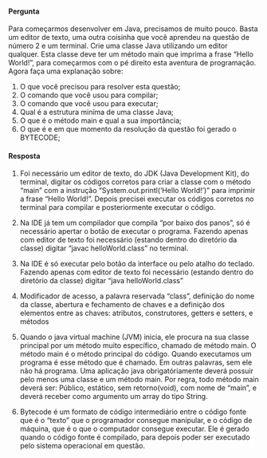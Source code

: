#### Pergunta
Para começarmos desenvolver em Java, precisamos de muito pouco. Basta um editor de texto, uma outra coisinha que você aprendeu na questão de número 2 e um terminal. Crie uma classe Java utilizando um editor qualquer. Esta classe deve ter um método main que imprima a frase “Hello World!”, para começarmos com o pé direito esta aventura de programação. Agora faça uma explanação sobre:

1. O que você precisou para resolver esta questão;
2. O comando que você usou para compilar;
3. O comando que você usou para executar;
4. Qual é a estrutura miníma de uma classe Java;
5. O que é o método main e qual a sua importância;
6. O que é e em que momento da resolução da questão foi gerado o BYTECODE;

#### Resposta
1. Foi necessário um editor de texto, do JDK (Java Development Kit), do terminal, digitar os códigos corretos para criar a classe com o método “main” com a instrução “System.out.printl(‘Hello World!’)” para imprimir a frase “Hello World!”. Depois precisei executar os códigos corretos no terminal para compilar e posteriormente executar o código.

2. Na IDE já tem um compilador que compila “por baixo dos panos”, só é necessário apertar o botão de executar o programa.
Fazendo apenas com editor de texto foi necessário (estando dentro do diretório da classe) digitar “javac helloWorld.class” no terminal.

3. Na IDE é só executar pelo botão da interface ou pelo atalho do teclado.
Fazendo apenas com editor de texto foi necessário (estando dentro do diretório da classe) digitar “java helloWorld.class”

4. Modificador de acesso, a palavra reservada “class”, definição do nome da classe, abertura e fechamento de chaves e a definição dos elementos entre as chaves: atributos, construtores, getters e setters, e métodos

5. Quando o java virtual machine (JVM) inicia, ele procura na sua classe principal por um método muito específico, chamado de método main.
O método main é o método principal do código. Quando executamos um programa é esse método que é chamado. Em outras palavras, sem ele não há programa.
Uma aplicação java obrigatóriamente deverá possuir pelo menos uma classe e um método main. Por regra, todo método main deverá ser: Público, estático, sem retorno(void), com nome de “main”, e deverá receber como argumento um array do tipo String.

6. Bytecode é um formato de código intermediário entre o código fonte que é o “texto” que o programador consegue manipular, e o código de máquina, que é o que o computador consegue executar. Ele é gerado quando o código fonte é compilado, para depois poder ser executado pelo sistema operacional em questão.
